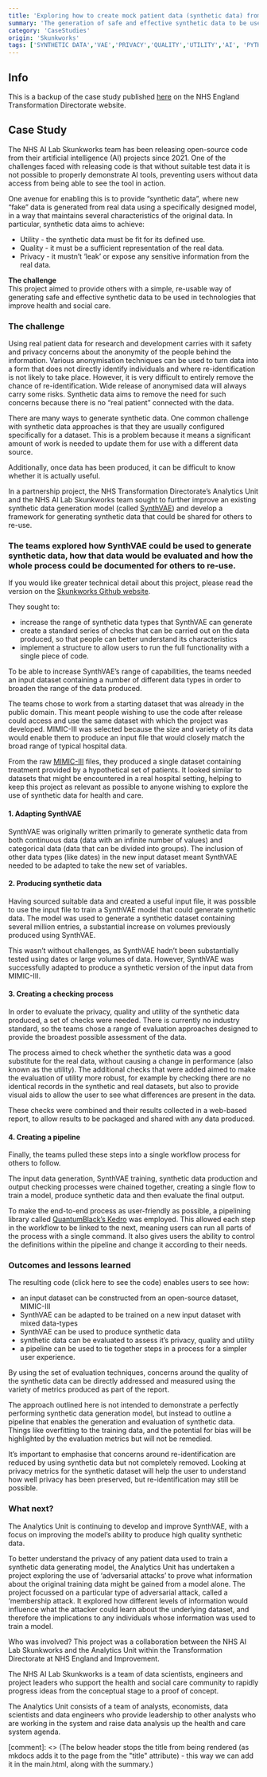 ```yaml
---
title: 'Exploring how to create mock patient data (synthetic data) from real patient data'
summary: 'The generation of safe and effective synthetic data to be used in technologies that improve health and social care.'
category: 'CaseStudies'
origin: 'Skunkworks'
tags: ['SYNTHETIC DATA','VAE','PRIVACY','QUALITY','UTILITY','AI', 'PYTHON']
---
```


## Info
This is a backup of the case study published [here](https://transform.england.nhs.uk/ai-lab/explore-all-resources/develop-ai/exploring-how-to-create-mock-patient-data-synthetic-data-from-real-patient-data/) on the NHS England Transformation Directorate website.

## Case Study
The NHS AI Lab Skunkworks team has been releasing open-source code from their artificial intelligence (AI) projects since 2021. One of the challenges faced with releasing code is that without suitable test data it is not possible to properly demonstrate AI tools, preventing users without data access from being able to see the tool in action.

One avenue for enabling this is to provide “synthetic data”, where new “fake” data is generated from real data using a specifically designed model, in a way that maintains several characteristics of the original data. In particular, synthetic data aims to achieve:

- Utility - the synthetic data must be fit for its defined use.
- Quality - it must be a sufficient representation of the real data.
- Privacy - it mustn’t ‘leak’ or expose any sensitive information from the real data.

**The challenge**  
This project aimed to provide others with a simple, re-usable way of generating safe and effective synthetic data to be used in technologies that improve health and social care.

### The challenge
Using real patient data for research and development carries with it safety and privacy concerns about the anonymity of the people behind the information. Various anonymisation techniques can be used to turn data into a form that does not directly identify individuals and where re-identification is not likely to take place. However, it is very difficult to entirely remove the chance of re-identification. Wide release of anonymised data will always carry some risks. Synthetic data aims to remove the need for such concerns because there is no “real patient” connected with the data.

There are many ways to generate synthetic data. One common challenge with synthetic data approaches is that they are usually configured specifically for a dataset. This is a problem because it means a significant amount of work is needed to update them for use with a different data source.

Additionally, once data has been produced, it can be difficult to know whether it is actually useful.

In a partnership project, the NHS Transformation Directorate’s Analytics Unit and the NHS AI Lab Skunkworks team sought to further improve an existing synthetic data generation model (called [SynthVAE](https://nhsx.github.io/nhsx-internship-projects/synthetic-data-exploration-vae/)) and develop a framework for generating synthetic data that could be shared for others to re-use.

### The teams explored how SynthVAE could be used to generate synthetic data, how that data would be evaluated and how the whole process could be documented for others to re-use.

If you would like greater technical detail about this project, please read the version on the [Skunkworks Github website](https://nhsx.github.io/skunkworks/synthetic-data-pipeline).

They sought to:

- increase the range of synthetic data types that SynthVAE can generate
- create a standard series of checks that can be carried out on the data produced, so that people can better understand its characteristics
- implement a structure to allow users to run the full functionality with a single piece of code.

To be able to increase SynthVAE’s range of capabilities, the teams needed an input dataset containing a number of different data types in order to broaden the range of the data produced.

The teams chose to work from a starting dataset that was already in the public domain. This meant people wishing to use the code after release could access and use the same dataset with which the project was developed. MIMIC-III was selected because the size and variety of its data would enable them to produce an input file that would closely match the broad range of typical hospital data.

From the raw [MIMIC-III](https://physionet.org/content/mimiciii/1.4/) files, they produced a single dataset containing treatment provided by a hypothetical set of patients. It looked similar to datasets that might be encountered in a real hospital setting, helping to keep this project as relevant as possible to anyone wishing to explore the use of synthetic data for health and care.


#### 1. Adapting SynthVAE
SynthVAE was originally written primarily to generate synthetic data from both continuous data (data with an infinite number of values) and categorical data (data that can be divided into groups). The inclusion of other data types (like dates) in the new input dataset meant SynthVAE needed to be adapted to take the new set of variables.

#### 2. Producing synthetic data
Having sourced suitable data and created a useful input file, it was possible to use the input file to train a SynthVAE model that could generate synthetic data. The model was used to generate a synthetic dataset containing several million entries, a substantial increase on volumes previously produced using SynthVAE.

This wasn’t without challenges, as SynthVAE hadn’t been substantially tested using dates or large volumes of data. However, SynthVAE was successfully adapted to produce a synthetic version of the input data from MIMIC-III.

#### 3. Creating a checking process
In order to evaluate the privacy, quality and utility of the synthetic data produced, a set of checks were needed. There is currently no industry standard, so the teams chose a range of evaluation approaches designed to provide the broadest possible assessment of the data.

The process aimed to check whether the synthetic data was a good substitute for the real data, without causing a change in performance (also known as the utility). The additional checks that were added aimed to make the evaluation of utility more robust, for example by checking there are no identical records in the synthetic and real datasets, but also to provide visual aids to allow the user to see what differences are present in the data.

These checks were combined and their results collected in a web-based report, to allow results to be packaged and shared with any data produced.

#### 4. Creating a pipeline
Finally, the teams pulled these steps into a single workflow process for others to follow.

The input data generation, SynthVAE training, synthetic data production and output checking processes were chained together, creating a single flow to train a model, produce synthetic data and then evaluate the final output.

To make the end-to-end process as user-friendly as possible, a pipelining library called [QuantumBlack’s Kedro](https://medium.com/quantumblack/introducing-kedro-the-open-source-library-for-production-ready-machine-learning-code-d1c6d26ce2cf) was employed. This allowed each step in the workflow to be linked to the next, meaning users can run all parts of the process with a single command. It also gives users the ability to control the definitions within the pipeline and change it according to their needs.

### Outcomes and lessons learned
The resulting code (click here to see the code) enables users to see how:

- an input dataset can be constructed from an open-source dataset, MIMIC-III
- SynthVAE can be adapted to be trained on a new input dataset with mixed data-types
- SynthVAE can be used to produce synthetic data
- synthetic data can be evaluated to assess it’s privacy, quality and utility
- a pipeline can be used to tie together steps in a process for a simpler user experience.

By using the set of evaluation techniques, concerns around the quality of the synthetic data can be directly addressed and measured using the variety of metrics produced as part of the report.

The approach outlined here is not intended to demonstrate a perfectly performing synthetic data generation model, but instead to outline a pipeline that enables the generation and evaluation of synthetic data. Things like overfitting to the training data, and the potential for bias will be highlighted by the evaluation metrics but will not be remedied.

It’s important to emphasise that concerns around re-identification are reduced by using synthetic data but not completely removed. Looking at privacy metrics for the synthetic dataset will help the user to understand how well privacy has been preserved, but re-identification may still be possible.

### What next?
The Analytics Unit is continuing to develop and improve SynthVAE, with a focus on improving the model’s ability to produce high quality synthetic data.

To better understand the privacy of any patient data used to train a synthetic data generating model, the Analytics Unit has undertaken a project exploring the use of ‘adversarial attacks’ to prove what information about the original training data might be gained from a model alone. The project focussed on a particular type of adversarial attack, called a ‘membership attack. It explored how different levels of information would influence what the attacker could learn about the underlying dataset, and therefore the implications to any individuals whose information was used to train a model.

Who was involved?
This project was a collaboration between the NHS AI Lab Skunkworks and the Analytics Unit within the Transformation Directorate at NHS England and Improvement.

The NHS AI Lab Skunkworks is a team of data scientists, engineers and project leaders who support the health and social care community to rapidly progress ideas from the conceptual stage to a proof of concept.

The Analytics Unit consists of a team of analysts, economists, data scientists and data engineers who provide leadership to other analysts who are working in the system and raise data analysis up the health and care system agenda.

[comment]: <> (The below header stops the title from being rendered (as mkdocs adds it to the page from the "title" attribute) - this way we can add it in the main.html, along with the summary.)
#